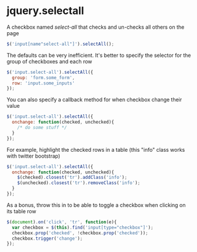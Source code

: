 jquery.selectall
================

A checkbox named _select-all_ that checks and un-checks all others on the page

```javascript
$('input[name"select-all"]').selectAll();
```

The defaults can be very inefficient. It's better to specify the selector for the group of checkboxes and each row

```javascript
$('input.select-all').selectAll({
  group: 'form.some_form',
  row: 'input.some_inputs'
});
```

You can also specify a callback method for when checkbox change their value

```javascript
$('input.select-all').selectAll({
  onchange: function(checked, unchecked){
    /* do some stuff */
  }
});
```

For example, highlight the checked rows in a table (this "info" class works with twitter bootstrap)

```javascript
$('input.select-all').selectAll({
  onchange: function(checked, unchecked){
    $(checked).closest('tr').addClass('info');
    $(unchecked).closest('tr').removeClass('info');
  }
});
```

As a bonus, throw this in to be able to toggle a checkbox when clicking on its table row

```javascript
$(document).on('click', 'tr', function(e){
  var checkbox = $(this).find('input[type="checkbox"]');
  checkbox.prop('checked', !checkbox.prop('checked'));
  checkbox.trigger('change');
});
```